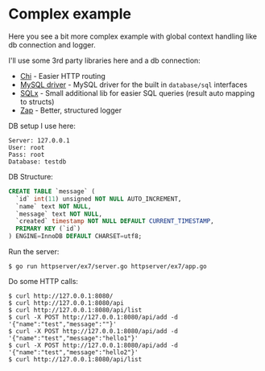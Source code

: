 # Complex example

Here you see a bit more complex example with global context handling like db connection and logger.

I'll use some 3rd party libraries here and a db connection:
- [Chi](https://github.com/go-chi/chi) - Easier HTTP routing
- [MySQL driver](github.com/go-sql-driver/mysql) - MySQL driver for the built in `database/sql` interfaces
- [SQLx](https://github.com/jmoiron/sqlx) - Small additional lib for easier SQL queries (result auto mapping to structs)
- [Zap](https://github.com/uber-go/zap) - Better, structured logger 

DB setup I use here:
```
Server: 127.0.0.1
User: root
Pass: root
Database: testdb
```

DB Structure:

```sql
CREATE TABLE `message` (
  `id` int(11) unsigned NOT NULL AUTO_INCREMENT,
  `name` text NOT NULL,
  `message` text NOT NULL,
  `created` timestamp NOT NULL DEFAULT CURRENT_TIMESTAMP,
  PRIMARY KEY (`id`)
) ENGINE=InnoDB DEFAULT CHARSET=utf8;
```

Run the server:
```
$ go run httpserver/ex7/server.go httpserver/ex7/app.go
```


Do some HTTP calls:

```
$ curl http://127.0.0.1:8080/
$ curl http://127.0.0.1:8080/api
$ curl http://127.0.0.1:8080/api/list
$ curl -X POST http://127.0.0.1:8080/api/add -d '{"name":"test","message":""}'
$ curl -X POST http://127.0.0.1:8080/api/add -d '{"name":"test","message":"hello1"}'
$ curl -X POST http://127.0.0.1:8080/api/add -d '{"name":"test","message":"hello2"}'
$ curl http://127.0.0.1:8080/api/list
```

